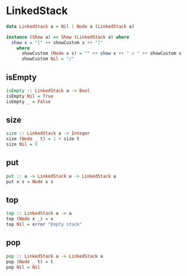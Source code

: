 # LinkedStack

```haskell
data LinkedStack a = Nil | Node a (LinkedStack a)
```
```haskell
instance (Show a) => Show (LinkedStack a) where
  show s = "[" ++ showCustom s ++ "]"
    where
      showCustom (Node x s) = "" ++ show x ++ " > " ++ showCustom s
      showCustom Nil = "/"
```

## isEmpty
```haskell
isEmpty :: LinkedStack a -> Bool
isEmpty Nil = True
isEmpty _ = False
```

## size
```haskell
size :: LinkedStack a -> Integer
size (Node _ t) = 1 + size t
size Nil = 0
```

## put
```haskell
put :: a -> LinkedStack a -> LinkedStack a
put x s = Node x s
```

## top
```haskell
top :: LinkedStack a -> a
top (Node x _) = x
top Nil = error "Empty stack"
```

## pop
```haskell
pop :: LinkedStack a -> LinkedStack a
pop (Node _ t) = t
pop Nil = Nil
```
